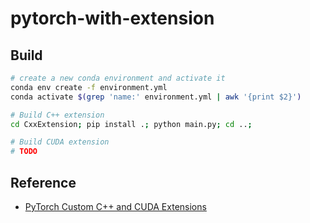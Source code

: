 # pytorch-with-extension

## Build
```bash
# create a new conda environment and activate it
conda env create -f environment.yml 
conda activate $(grep 'name:' environment.yml | awk '{print $2}')

# Build C++ extension
cd CxxExtension; pip install .; python main.py; cd ..;

# Build CUDA extension
# TODO
```

## Reference
- [PyTorch Custom C++ and CUDA Extensions](https://pytorch.org/tutorials/advanced/cpp_extension.html)